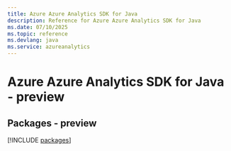 ```yaml
---
title: Azure Azure Analytics SDK for Java
description: Reference for Azure Azure Analytics SDK for Java
ms.date: 07/10/2025
ms.topic: reference
ms.devlang: java
ms.service: azureanalytics
---
```

# Azure Azure Analytics SDK for Java - preview
## Packages - preview
[!INCLUDE [packages](azure-analytics-index.md)]